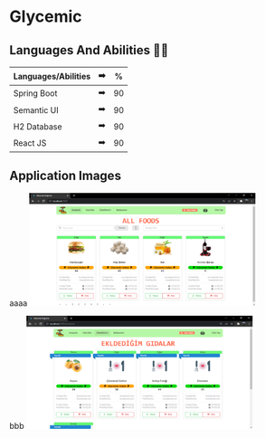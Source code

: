 # Glycemic


 ## Languages And Abilities 👩‍💻

| Languages/Abilities | :arrow_right: | % |
| ------------- |:-------------:|:-------------:|
| Spring Boot | :arrow_right: | 90 |
| Semantic UI | :arrow_right: | 90 |
| H2 Database | :arrow_right: | 90 |
| React JS | :arrow_right: | 90 |

## Application Images
aaaa
<a href="https://github.com/Buse5/Glycemic/blob/master/Images/HomePage.PNG" target="_blank">
<img src="https://github.com/Buse5/Glycemic/blob/master/Images/HomePage.PNG" width="400" height="200" style="max-width:100%;"></a>

bbb
<a href="https://github.com/Buse5/Glycemic/blob/master/Images/MyFoods.PNG" target="_blank">
<img src="https://github.com/Buse5/Glycemic/blob/master/Images/MyFoods.PNG" width="400" height="200" style="max-width:100%;"></a>
